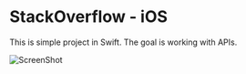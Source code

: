 # StackOverflow - iOS

This is simple project in Swift.
The goal is working with APIs.

![ScreenShot](http://cdn.sstatic.net/Sites/stackoverflow/company/img/logos/so/so-logo-med.png?v=6f86a5fa447f)
